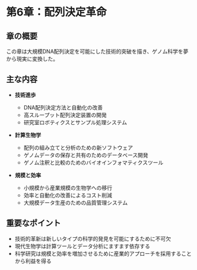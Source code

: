 # 第6章：配列決定革命

## 章の概要
この章は大規模DNA配列決定を可能にした技術的突破を描き、ゲノム科学を夢から現実に変換した。

## 主な内容
- **技術進歩**
  - DNA配列決定方法と自動化の改善
  - 高スループット配列決定装置の開発
  - 研究室ロボティクスとサンプル処理システム

- **計算生物学**
  - 配列の組み立てと分析のための新ソフトウェア
  - ゲノムデータの保存と共有のためのデータベース開発
  - ゲノム注釈と比較のためのバイオインフォマティクスツール

- **規模と効率**
  - 小規模から産業規模の生物学への移行
  - 効率と自動化の改善によるコスト削減
  - 大規模データ生産のための品質管理システム

## 重要なポイント
- 技術的革新は新しいタイプの科学的発見を可能にするために不可欠
- 現代生物学は計算ツールとデータ分析にますます依存する
- 科学研究は規模と効率を増加させるために産業的アプローチを採用することから利益を得る